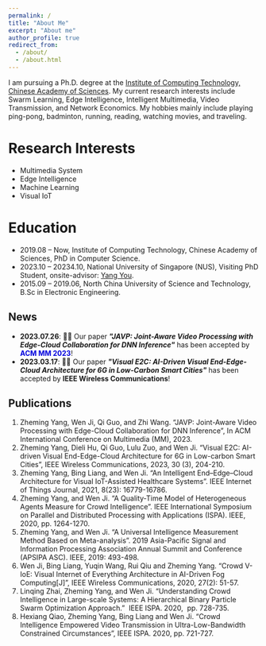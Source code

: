 ```yaml
---
permalink: /
title: "About Me"
excerpt: "About me"
author_profile: true
redirect_from: 
  - /about/
  - /about.html
---
```


 I am pursuing a Ph.D. degree at the [Institute of Computing Technology, Chinese Academy of Sciences](http://www.ict.ac.cn/). My current research interests include Swarm Learning, Edge Intelligence, Intelligent Multimedia, Video Transmission, and Network Economics. My hobbies mainly include playing ping-pong, badminton, running, reading, watching movies, and traveling.

Research Interests
======
* Multimedia System
* Edge Intelligence
* Machine Learning
* Visual IoT


Education
======
* 2019.08 – Now, Institute of Computing Technology, Chinese Academy of Sciences, PhD in Computer Science.
* 2023.10 – 20234.10, National University of Singapore (NUS), Visiting PhD Student, onsite-advisor: [Yang You](https://www.comp.nus.edu.sg/~youy/).
* 2015.09 – 2019.06, North China University of Science and Technology, B.Sc in Electronic Engineering.


News
------
* **2023.07.26**:  🎉🎉 Our paper ***"JAVP: Joint-Aware Video Processing with Edge-Cloud Collaboration for DNN Inference"*** has been accepted by <font color=#0000dd>**ACM MM 2023**</font>!
* **2023.03.17**:  🎉🎉 Our paper ***"Visual E2C: AI-Driven Visual End-Edge-Cloud Architecture for 6G in Low-Carbon Smart Cities"*** has been accepted by **IEEE Wireless Communications**!



Publications
------
1. Zheming Yang, Wen Ji, Qi Guo, and Zhi Wang. “JAVP: Joint-Aware Video Processing with Edge-Cloud Collaboration for DNN Inference”,  In ACM International Conference on Multimedia (MM), 2023.
2. Zheming Yang, Dieli Hu, Qi Guo, Lulu Zuo, and Wen Ji. “Visual E2C: AI-driven Visual End-Edge-Cloud Architecture for 6G in Low-carbon Smart Cities”,  IEEE Wireless Communications, 2023, 30 (3), 204-210.
3. Zheming Yang, Bing Liang, and Wen Ji. “An Intelligent End–Edge–Cloud Architecture for Visual IoT-Assisted Healthcare Systems”. IEEE Internet of Things Journal, 2021, 8(23): 16779-16786.
4. Zheming Yang, and Wen Ji. “A Quality-Time Model of Heterogeneous Agents Measure for Crowd Intelligence”. IEEE International Symposium on Parallel and Distributed Processing with Applications (ISPA). IEEE, 2020, pp. 1264-1270.
5. Zheming Yang, and Wen Ji. “A Universal Intelligence Measurement Method Based on Meta-analysis”. 2019 Asia-Pacific Signal and Information Processing Association Annual Summit and Conference (APSIPA ASC). IEEE, 2019: 493-498. 
6. Wen Ji, Bing Liang, Yuqin Wang, Rui Qiu and Zheming Yang. “Crowd V-IoE: Visual Internet of Everything Architecture in AI-Driven Fog Computing[J]”, IEEE Wireless Communications, 2020, 27(2): 51-57.
7. Linqing Zhai, Zheming Yang, and Wen Ji. “Understanding Crowd Intelligence in Large-scale Systems: A Hierarchical Binary Particle Swarm Optimization Approach.”  IEEE ISPA. 2020,  pp. 728-735. 
8. Hexiang Qiao, Zheming Yang, Bing Liang and Wen Ji. “Crowd Intelligence Empowered Video Transmission in Ultra-Low-Bandwidth Constrained Circumstances”, IEEE ISPA. 2020, pp. 721-727.



